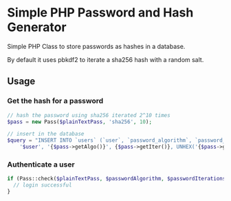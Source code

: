 # Simple PHP Password and Hash Generator

Simple PHP Class to store passwords as hashes in a database.

By default it uses pbkdf2 to iterate a sha256 hash with a random salt.

## Usage

### Get the hash for a password

```php
// hash the password using sha256 iterated 2^10 times
$pass = new Pass($plainTextPass, 'sha256', 10);

// insert in the database
$query = "INSERT INTO `users` (`user`, `password_algorithm`, `password_iterations`, `password_salt`, `password_hash`) VALUES (
    '$user', '{$pass->getAlgo()}', {$pass->getIter()}, UNHEX('{$pass->getSalt()}'), UNHEX('{$pass->getHash()}')";
```

### Authenticate a user
```php
if (Pass::check($plainTextPass, $passwordAlgorithm, $passwordIterations, $passwordSalt, $passwordHash)) {
  // login successful
}
```
